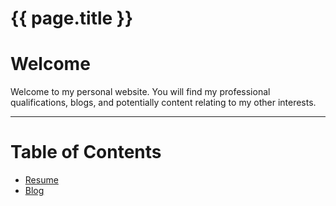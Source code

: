 <h1>{{ page.title }}</h1>

# Welcome

Welcome to my personal website.  You will find my professional qualifications, blogs, and potentially content relating to my other interests.  

---

# Table of Contents

* [Resume](resume.md)
* [Blog](blog-home.md)
